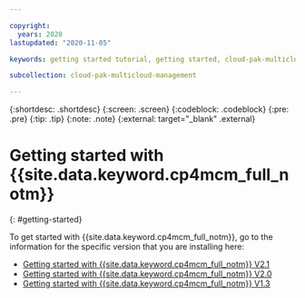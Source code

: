 ```yaml
---

copyright:
  years: 2020
lastupdated: "2020-11-05"

keywords: getting started tutorial, getting started, cloud-pak-multicloud_management

subcollection: cloud-pak-multicloud-management

---
```


{:shortdesc: .shortdesc}
{:screen: .screen}
{:codeblock: .codeblock}
{:pre: .pre}
{:tip: .tip}
{:note: .note}
{:external: target="_blank" .external}

# Getting started with {{site.data.keyword.cp4mcm_full_notm}} 
{: #getting-started}

To get started with {{site.data.keyword.cp4mcm_full_notm}}, go to the information for the specific version that you are installing here:
- [Getting started with {{site.data.keyword.cp4mcm_full_notm}} V2.1](https://cloud.ibm.com/docs/cloud-pak-multicloud-management?topic=cloud-pak-multicloud-management-getting-started-21)
- [Getting started with {{site.data.keyword.cp4mcm_full_notm}} V2.0](https://cloud.ibm.com/docs/cloud-pak-multicloud-management?topic=cloud-pak-multicloud-management-getting-started-20)
- [Getting started with {{site.data.keyword.cp4mcm_full_notm}} V1.3](https://cloud.ibm.com/docs/cloud-pak-multicloud-management?topic=cloud-pak-multicloud-management-getting-started-13)
